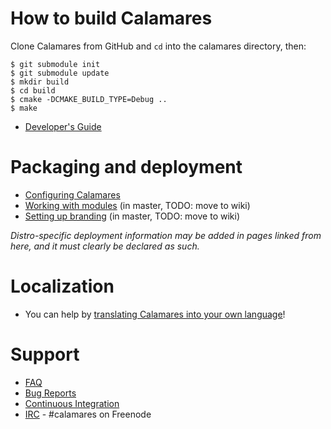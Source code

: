 # How to build Calamares

Clone Calamares from GitHub and `cd` into the calamares directory, then:
```
$ git submodule init
$ git submodule update
$ mkdir build
$ cd build
$ cmake -DCMAKE_BUILD_TYPE=Debug ..
$ make
```

* [Developer's Guide](Developer's-Guide)

# Packaging and deployment

* [Configuring Calamares](Configuring-Calamares)
* [Working with modules](https://github.com/calamares/calamares/blob/master/src/modules/README.md) (in master, TODO: move to wiki)
* [Setting up branding](https://github.com/calamares/calamares/blob/master/src/branding/README.md) (in master, TODO: move to wiki)

_Distro-specific deployment information may be added in pages linked from here, and it must clearly be declared as such._

# Localization

* You can help by [translating Calamares into your own language](https://www.transifex.com/calamares/calamares/)!

# Support

* [FAQ](FAQ)
* [Bug Reports](https://calamares.io/bugs/)
* [Continuous Integration](https://calamares.io/ci/)
* [IRC](irc://irc.freenode.net/calamares) - #calamares on Freenode